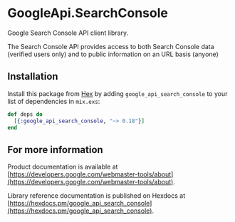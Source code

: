 # GoogleApi.SearchConsole

Google Search Console API client library.

The Search Console API provides access to both Search Console data (verified users only) and to public information on an URL basis (anyone)

## Installation

Install this package from [Hex](https://hex.pm) by adding
`google_api_search_console` to your list of dependencies in `mix.exs`:

```elixir
def deps do
  [{:google_api_search_console, "~> 0.18"}]
end
```

## For more information

Product documentation is available at [https://developers.google.com/webmaster-tools/about](https://developers.google.com/webmaster-tools/about).

Library reference documentation is published on Hexdocs at
[https://hexdocs.pm/google_api_search_console](https://hexdocs.pm/google_api_search_console).
